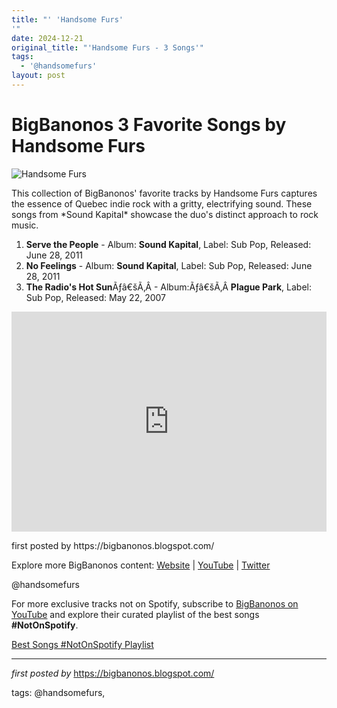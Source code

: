 ```yaml
---
title: "' 'Handsome Furs'
'"
date: 2024-12-21
original_title: "'Handsome Furs - 3 Songs'"
tags:
  - '@handsomefurs'
layout: post
---
```

<h1>BigBanonos 3 Favorite Songs by Handsome Furs</h1>
<img alt="Handsome Furs" src="https://subpop-img.s3.amazonaws.com/asset/artist_images/attachments/000/004/325/max_600_400/9416.jpg?1389021394" /> <p>This collection of BigBanonos' favorite tracks by Handsome Furs captures the essence of Quebec indie rock with a gritty, electrifying sound. These songs from *Sound Kapital* showcase the duo's distinct approach to rock music.</p> <ol> <li><strong>Serve the People</strong> - Album: <strong>Sound Kapital</strong>, Label: Sub Pop, Released: June 28, 2011</li> <li><strong>No Feelings</strong> - Album: <strong>Sound Kapital</strong>, Label: Sub Pop, Released: June 28, 2011</li><li><strong>The Radio's Hot Sun</strong>Ãƒâ€šÃ‚Â - Album:Ãƒâ€šÃ‚Â <strong>Plague Park</strong>, Label: Sub Pop, Released: May 22, 2007</li>
</ol> <div> <iframe allow="autoplay; clipboard-write; encrypted-media; fullscreen; picture-in-picture" allowfullscreen="" frameborder="0" height="352" loading="lazy" src="https://open.spotify.com/embed/playlist/42Iqb8Yez5m133qXatN6cF?utm_source=generator" width="100%"></iframe>
</div> <p>first posted by https://bigbanonos.blogspot.com/</p> <div> <p>Explore more BigBanonos content: <a href="https://bigbanonos.blogspot.com/">Website</a> | <a href="https://www.youtube.com/@BigBanonos">YouTube</a> | <a href="https://x.com/bigbanonos">Twitter</a></p>
</div> <!--Tags-->
<p>@handsomefurs</p>


<!--Subscribe and Playlist Links-->
<div>
    <p>For more exclusive tracks not on Spotify, subscribe to <a href="https://www.youtube.com/@BigBanonos" target="_blank">BigBanonos on YouTube</a> and explore their curated playlist of the best songs <strong>#NotOnSpotify</strong>.</p>
    <p><a href="https://www.youtube.com/playlist?list=PLtuNtuTatqI0kFahUCbtbfenC_ET5O_tr" target="_blank">Best Songs #NotOnSpotify Playlist<br /></a></p></div>

<hr />

<p><em>first posted by</em> <a href="https://bigbanonos.blogspot.com/" rel="noopener" target="_new">https://bigbanonos.blogspot.com/</a></p>

<p>tags: @handsomefurs,</p>
